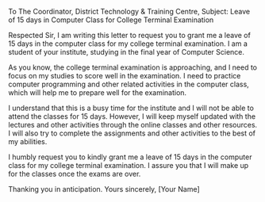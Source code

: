 To
The Coordinator,
District Technology & Training Centre,
Subject: Leave of 15 days in Computer Class for College Terminal Examination

Respected Sir,
I am writing this letter to request you to grant me a leave of 15 days in the computer class for my college terminal examination. I am a student of your institute, studying in the final year of Computer Science.

As you know, the college terminal examination is approaching, and I need to focus on my studies to score well in the examination. I need to practice computer programming and other related activities in the computer class, which will help me to prepare well for the examination.

I understand that this is a busy time for the institute and I will not be able to attend the classes for 15 days. However, I will keep myself updated with the lectures and other activities through the online classes and other resources. I will also try to complete the assignments and other activities to the best of my abilities.

I humbly request you to kindly grant me a leave of 15 days in the computer class for my college terminal examination. I assure you that I will make up for the classes once the exams are over.

Thanking you in anticipation.
Yours sincerely,
[Your Name]
